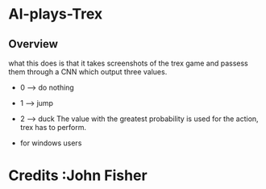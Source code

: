 # AI-plays-Trex

## Overview
what this does is that it takes screenshots of the trex game and passess them through a CNN which output three values.
* 0 --> do nothing
* 1 --> jump
* 2 --> duck
The value with the greatest probability is used for the action, trex has to perform.


* for windows users

# Credits :John Fisher
